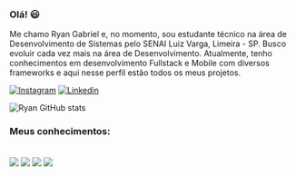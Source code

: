 ### Olá! 😃
 Me chamo Ryan Gabriel e, no momento, sou estudante técnico na área de Desenvolvimento de Sistemas pelo SENAI Luiz Varga, Limeira - SP. Busco evoluir cada vez mais na área de Desenvolvimento. Atualmente, tenho conhecimentos em desenvolvimento Fullstack e Mobile com diversos frameworks e aqui nesse perfil estão todos os meus projetos.

[![Instagram](https://img.shields.io/badge/Instagram-E4405F?style=for-the-badge&logo=instagram&logoColor=white)](https://www.instagram.com/ryangabrieldj/)
[![Linkedin](https://img.shields.io/badge/LinkedIn-0077B5?style=for-the-badge&logo=linkedin&logoColor=white)](https://www.linkedin.com/in/ryan-gabriel-de-julio-7262a6278/)

![Ryan GitHub stats](https://github-readme-stats.vercel.app/api?username=ryangabriel27&show_icons=true&theme=gruvbox)

### Meus conhecimentos:
<div style="display: inline_block"><br>
  <img src="https://img.shields.io/badge/HTML5-E34F26?style=for-the-badge&logo=html5&logoColor=white" align=center />
  <img src="https://img.shields.io/badge/CSS3-1572B6?style=for-the-badge&logo=css3&logoColor=white" align=center />
  <img src="https://img.shields.io/badge/JavaScript-F7DF1E?style=for-the-badge&logo=javascript&logoColor=black" align=center />
  <img src="https://img.shields.io/badge/Java-ED8B00?style=for-the-badge&logo=openjdk&logoColor=white" align=center />
  </div>
